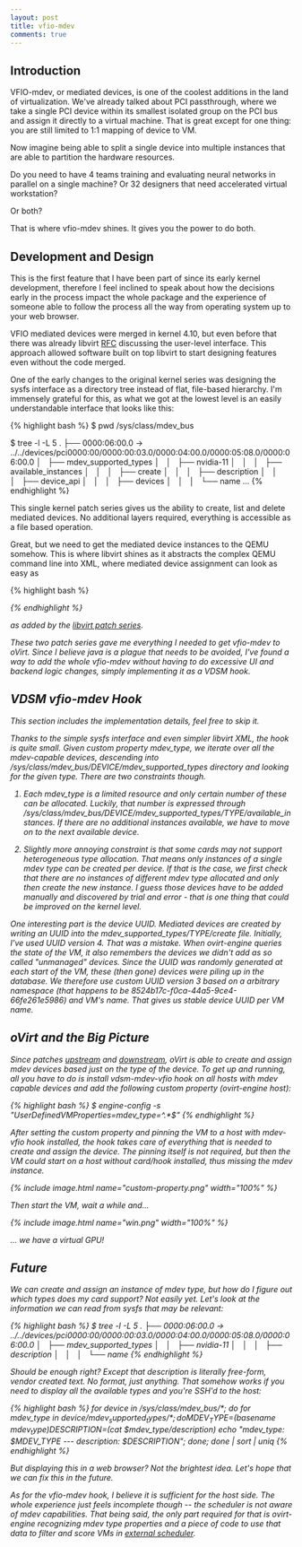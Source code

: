 ```yaml
---
layout: post
title: vfio-mdev
comments: true
---
```


## Introduction
VFIO-mdev, or mediated devices, is one of the coolest additions in the land of virtualization. We've already talked about PCI passthrough, where we take a single PCI device within its smallest isolated group on the PCI bus and assign it directly to a virtual machine. That is great except for one thing: you are still limited to 1:1 mapping of device to VM.

<!--more-->

Now imagine being able to split a single device into multiple instances that are able to partition the hardware resources.

Do you need to have 4 teams training and evaluating neural networks in parallel on a single machine? Or 32 designers that need accelerated virtual workstation?

Or both?

That is where vfio-mdev shines. It gives you the power to do both.

## Development and Design
This is the first feature that I have been part of since its early kernel development, therefore I feel inclined to speak about how the decisions early in the process impact the whole package and the experience of someone able to follow the process all the way from operating system up to your web browser.

VFIO mediated devices were merged in kernel 4.10, but even before that there was already libvirt [RFC](https://www.redhat.com/archives/libvir-list/2016-September/msg00750.html) discussing the user-level interface. This approach allowed software built on top libvirt to start designing features even without the code merged.

One of the early changes to the original kernel series was designing the sysfs interface as a directory tree instead of flat, file-based hierarchy. I'm immensely grateful for this, as what we got at the lowest level is an easily understandable interface that looks like this:

{% highlight bash %}
$ pwd
/sys/class/mdev_bus

$ tree -l -L 5 .
├── 0000:06:00.0 -> ../../devices/pci0000:00/0000:00:03.0/0000:04:00.0/0000:05:08.0/0000:06:00.0
│   ├── mdev_supported_types
│   │   ├── nvidia-11
│   │   │   ├── available_instances
│   │   │   ├── create
│   │   │   ├── description
│   │   │   ├── device_api
│   │   │   ├── devices
│   │   │   └── name
...
{% endhighlight %}

This single kernel patch series gives us the ability to create, list and delete mediated devices. No additional layers required, everything is accessible as a file based operation.

Great, but we need to get the mediated device instances to the QEMU somehow. This is where libvirt shines as it abstracts the complex QEMU command line into XML, where mediated device assignment can look as easy as

{% highlight bash %}
  <devices>
    <hostdev mode='subsystem' type='mdev' model='vfio-pci'>
    <source>
      <address uuid='c2177883-f1bb-47f0-914d-32a22e3a8804'>
    </source>
    </hostdev>
  </devices>
{% endhighlight %}

as added by the [libvirt patch series](https://www.redhat.com/archives/libvir-list/2017-February/msg00143.html).

These two patch series gave me everything I needed to get vfio-mdev to oVirt. Since I believe java is a plague that needs to be avoided, I've found a way to add the whole vfio-mdev without having to do excessive UI and backend logic changes, simply implementing it as a VDSM hook.

## VDSM vfio-mdev Hook

This section includes the implementation details, feel free to skip it.

Thanks to the simple sysfs interface and even simpler libvirt XML, the hook is quite small. Given custom property mdev_type, we iterate over all the mdev-capable devices, descending into /sys/class/mdev_bus/DEVICE/mdev_supported_types directory and looking for the given type. There are two constraints though.

1) Each mdev_type is a limited resource and only certain number of these can be allocated. Luckily, that number is expressed through /sys/class/mdev_bus/DEVICE/mdev_supported_types/TYPE/available_instances. If there are no additional instances available, we have to move on to the next available device.

2) Slightly more annoying constraint is that some cards may not support heterogeneous type allocation. That means only instances of a single mdev type can be created per device. If that is the case, we first check that there are no instances of different mdev type allocated and only then create the new instance. I guess those devices have to be added manually and discovered by trial and error - that is one thing that could be improved on the kernel level.

One interesting part is the device UUID. Mediated devices are created by writing an UUID into the mdev_supported_types/TYPE/create file. Initially, I've used UUID version 4. That was a mistake. When ovirt-engine queries the state of the VM, it also remembers the devices we didn't add as so called "unmanaged" devices. Since the UUID was randomly generated at each start of the VM, these (then gone) devices were piling up in the database. We therefore use custom UUID version 3 based on a arbitrary namespace (that happens to be 8524b17c-f0ca-44a5-9ce4-66fe261e5986) and VM's name. That gives us stable device UUID per VM name.

## oVirt and the Big Picture

Since patches [upstream](https://gerrit.ovirt.org/#/c/76848/) and [downstream](https://gerrit.ovirt.org/#/c/76924/), oVirt is able to create and assign mdev devices based just on the type of the device. To get up and running, all you have to do is install vdsm-mdev-vfio hook on all hosts with mdev capable devices and add the following custom property (ovirt-engine host):

{% highlight bash %}
$ engine-config -s "UserDefinedVMProperties=mdev_type=^.*$"
{% endhighlight %}

After setting the custom property and pinning the VM to a host with mdev-vfio hook installed, the hook takes care of everything that is needed to create and assign the device. The pinning itself is not required, but then the VM could start on a host without card/hook installed, thus missing the mdev instance.

{% include image.html name="custom-property.png" width="100%" %}

Then start the VM, wait a while and...

{% include image.html name="win.png" width="100%" %}

... we have a virtual GPU!

## Future

We can create and assign an instance of mdev type, but how do I figure out which types does my card support? Not easily yet. Let's look at the information we can read from sysfs that may be relevant:

{% highlight bash %}
$ tree -l -L 5 .
├── 0000:06:00.0 -> ../../devices/pci0000:00/0000:00:03.0/0000:04:00.0/0000:05:08.0/0000:06:00.0
│   ├── mdev_supported_types
│   │   ├── nvidia-11
│   │   │   ├── description
│   │   │   └── name
{% endhighlight %}

Should be enough right? Except that description is literally free-form, vendor created text. No format, just anything. That somehow works if you need to display all the available types and you're SSH'd to the host:

{% highlight bash %}
for device in /sys/class/mdev_bus/*; do
  for mdev_type in $device/mdev_supported_types/*; do
    MDEV_TYPE=$(basename $mdev_type)
    DESCRIPTION=$(cat $mdev_type/description)
    echo "mdev_type: $MDEV_TYPE --- description: $DESCRIPTION";
  done;
done | sort | uniq
{% endhighlight %}

But displaying this in a web browser? Not the brightest idea. Let's hope that we can fix this in the future.

As for the vfio-mdev hook, I believe it is sufficient for the host side. The whole experience just feels incomplete though -- the scheduler is not aware of mdev capabilities. That being said, the only part required for that is ovirt-engine recognizing mdev type properties and a piece of code to use that data to filter and score VMs in [external scheduler](http://www.ovirt.org/develop/release-management/features/sla/external-scheduling-proxy/).
